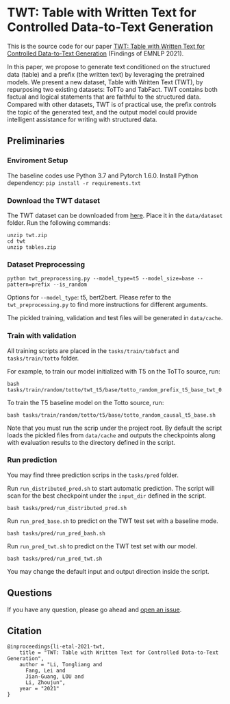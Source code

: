 # TWT: Table with Written Text for Controlled Data-to-Text Generation

This is the source code for our paper [TWT: Table with Written Text for Controlled Data-to-Text Generation](https://underline.io/lecture/38303-twt-table-with-written-text-for-controlled-data-to-text-generation) (Findings of EMNLP 2021).

In this paper, we propose to generate text conditioned on the structured data (table) and a preﬁx (the written text) by leveraging the pretrained models.
We present a new dataset, Table with Written Text (TWT), by repurposing two existing datasets: ToTTo and TabFact. TWT contains both factual and logical statements that are faithful to the structured data.
Compared with other datasets, TWT is of practical use, the preﬁx controls the topic of the generated text, and the output model could provide intelligent assistance for writing with structured data.

## Preliminaries

### Enviroment Setup

The baseline codes use Python 3.7 and Pytorch 1.6.0.
Install Python dependency: `pip install -r requirements.txt`

### Download the TWT dataset

The TWT dataset can be downloaded from [here](#). Place it in the `data/dataset` folder.
Run the following commands:

```shell
unzip twt.zip
cd twt
unzip tables.zip
```

### Dataset Preprocessing

```shell
python twt_preprocessing.py --model_type=t5 --model_size=base --pattern=prefix --is_random
```

Options for `--model_type`: t5, bert2bert. Please refer to the `twt_preprocessing.py` to find more instructions for different arguments.

The pickled training, validation and test files will be generated in `data/cache`.

### Train with validation

All training scripts are placed in the `tasks/train/tabfact` and `tasks/train/totto` folder.

For example, to train our model initialized with T5 on the ToTTo source, run:

```shell
bash tasks/train/random/totto/twt_t5/base/totto_random_prefix_t5_base_twt_0.4_gen_loss.sh
```

To train the T5 baseline model on the Totto source, run:

```shell
bash tasks/train/random/totto/t5/base/totto_random_causal_t5_base.sh
```

Note that you must run the scrip under the project root. By default the script loads the pickled files from `data/cache` and outputs the checkpoints along with evaluation results to the directory defined in the script.

### Run prediction

You may find three prediction scrips in the `tasks/pred` folder.

Run `run_distributed_pred.sh` to start automatic prediction. The script will scan for the best checkpoint under the `input_dir` defined in the script.

```shell
bash tasks/pred/run_distributed_pred.sh
```

Run `run_pred_base.sh` to predict on the TWT test set with a baseline mode.

```shell
bash tasks/pred/run_pred_bash.sh
```

Run `run_pred_twt.sh` to predict on the TWT test set with our model.

```shell
bash tasks/pred/run_pred_twt.sh
```

You may change the default input and output direction inside the script.


## Questions

If you have any question, please go ahead and [open an issue](https://github.com/tonyliangli/TWT/issues).


## Citation

```
@inproceedings{li-etal-2021-twt,
    title = "TWT: Table with Written Text for Controlled Data-to-Text Generation",
    author = "Li, Tongliang and
      Fang, Lei and
      Jian-Guang, LOU and
      Li, Zhoujun",
    year = "2021"
}
```

